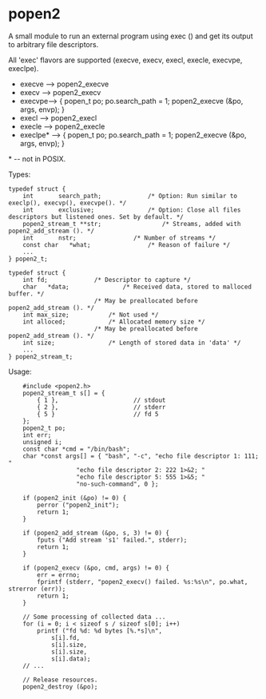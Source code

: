 # popen2
A small module to run an external program using exec () and get its output to arbitrary file descriptors.

All 'exec' flavors are supported (execve, execv, execl, execle, execvpe, execlpe).

 * execve --> popen2_execve
 * execv --> popen2_execv
 * execvpe--> { popen_t po; po.search_path = 1; popen2_execve (&po, args, envp); }
 * execl --> popen2_execl
 * execle --> popen2_execle
 * execlpe\* --> { popen_t po; po.search_path = 1; popen2_execve (&po, args, envp); }

 \* -- not in POSIX.

Types:

```
typedef struct {
	int	      search_path;		       /* Option: Run similar to execlp(), execvp(), execvpe(). */
	int	      exclusive;		       /* Option: Close all files descriptors but listened ones. Set by default. */
	popen2_stream_t **str;			       /* Streams, added with popen2_add_stream (). */
	int	      nstr;			       /* Number of streams */
	const char   *what;			       /* Reason of failure */
	...
} popen2_t;

typedef struct {
	int	fd;				/* Descriptor to capture */
	char   *data;				/* Received data, stored to malloced buffer. */
						/* May be preallocated before popen2_add_stream (). */
	int	max_size;			/* Not used */
	int	alloced;			/* Allocated memory size */
						/* May be preallocated before popen2_add_stream (). */
	int	size;				/* Length of stored data in 'data' */
	...
} popen2_stream_t;

```

Usage:

```
	#include <popen2.h>
	popen2_stream_t s[] = {
		{ 1 },				       // stdout
		{ 2 },				       // stderr
		{ 5 }				       // fd 5
	};
	popen2_t po;
	int err;
	unsigned i;
	const char *cmd = "/bin/bash";
	char *const args[] = { "bash", "-c", "echo file descriptor 1: 111; "
			       "echo file descriptor 2: 222 1>&2; "
			       "echo file descriptor 5: 555 1>&5; "
			       "no-such-command", 0 };

	if (popen2_init (&po) != 0) {
		perror ("popen2_init");
		return 1;
	}
  
	if (popen2_add_stream (&po, s, 3) != 0) {
		fputs ("Add stream 's1' failed.", stderr);
		return 1;
	}

	if (popen2_execv (&po, cmd, args) != 0) {
		err = errno;
		fprintf (stderr, "popen2_execv() failed. %s:%s\n", po.what, strerror (err));
		return 1;
	}

	// Some processing of collected data ...
	for (i = 0; i < sizeof s / sizeof s[0]; i++)
		printf ("fd %d: %d bytes [%.*s]\n",
			s[i].fd,
			s[i].size,
			s[i].size,
			s[i].data);
	// ...

	// Release resources.
	popen2_destroy (&po);

```